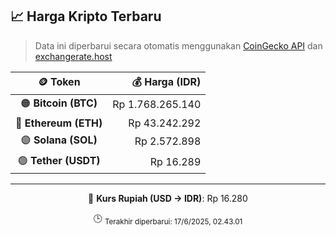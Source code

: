 

<!-- HARGA_KRIPTO -->
## 📈 Harga Kripto Terbaru

> Data ini diperbarui secara otomatis menggunakan [CoinGecko API](https://www.coingecko.com/) dan [exchangerate.host](https://exchangerate.host/)

<div align="center">

| 🪙 Token | 💰 Harga (IDR) |
|:------:|---------------:|
| 🟠 **Bitcoin (BTC)**   | Rp 1.768.265.140 |
| 🔵 **Ethereum (ETH)**  | Rp 43.242.292 |
| 🟣 **Solana (SOL)**    | Rp 2.572.898 |
| 🟢 **Tether (USDT)**   | Rp 16.289 |

---

💱 **Kurs Rupiah (USD → IDR)**: Rp 16.280

🕒 <sub>Terakhir diperbarui: 17/6/2025, 02.43.01</sub>

</div>
<!-- /HARGA_KRIPTO -->